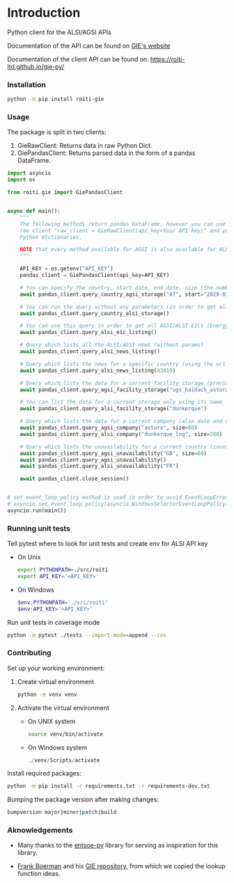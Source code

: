 # Introduction

Python client for the ALSI/AGSI APIs

Documentation of the API can be found on [GIE's website](https://www.gie.eu/transparency-platform/GIE_API_documentation_v007.pdf)

Documentation of the client API can be found on: <https://roiti-ltd.github.io/gie-py/>

### Installation

```sh
python -m pip install roiti-gie
```

### Usage

The package is split in two clients:

1. GieRawClient: Returns data in raw Python Dict.
2. GiePandasClient: Returns parsed data in the form of a pandas DataFrame.

```python
import asyncio
import os

from roiti.gie import GiePandasClient


async def main():
    """
    The following methods return pandas DataFrame, however you can use the
    raw client "raw_client = GieRawClient(api_key=Your API key)" and you will get the results as
    Python dictionaries.

    NOTE that every method available for AGSI is also available for ALSI
    """

    API_KEY = os.getenv("API_KEY")
    pandas_client = GiePandasClient(api_key=API_KEY)

    # You can specify the country, start date, end date, size (the number of results) in order to get country storage
    await pandas_client.query_country_agsi_storage("AT", start="2020-01-01", end="2022-07-10", size=60)

    # You can run the query without any parameters (in order to get all countries result)
    await pandas_client.query_country_alsi_storage()

    # You can use this query in order to get all AGSI/ALSI EICs (Energy Identification Code)
    await pandas_client.query_alsi_eic_listing()

    # Query which lists all the ALSI/AGSI news (without params)
    await pandas_client.query_alsi_news_listing()

    # Query which lists the news for a specific country (using the url code)
    await pandas_client.query_alsi_news_listing(43419)

    # Query which lists the data for a current facility storage (provide the storage name and params)
    await pandas_client.query_agsi_facility_storage("ugs_haidach_astora", start="2022-10-10")

    # You can list the data for a current storage only using its name
    await pandas_client.query_alsi_facility_storage("dunkerque")

    # Query which lists the data for a current company (also date and size are by choice)
    await pandas_client.query_agsi_company("astora", size=60)
    await pandas_client.query_alsi_company("dunkerque_lng", size=200)

    # Query which lists the unavailability for a current country (country name, date, size are optional)
    await pandas_client.query_agsi_unavailability("GB", size=60)
    await pandas_client.query_agsi_unavailability()
    await pandas_client.query_alsi_unavailability("FR")

    await pandas_client.close_session()


# set_event_loop_policy method is used in order to avoid EventLoopError for Windows
# asyncio.set_event_loop_policy(asyncio.WindowsSelectorEventLoopPolicy())
asyncio.run(main())
```

### Running unit tests

Tell pytest where to look for unit tests and create env for ALSI API key

- On Unix

  ```sh
  export PYTHONPATH=./src/roiti
  export API_KEY='<API_KEY>'
  ```

- On Windows

  ```powershell
  $env:PYTHONPATH='./src/roiti'
  $env:API_KEY='<API_KEY>'
  ```

Run unit tests in coverage mode

```sh
python -m pytest ./tests --import-mode=append --cov
```

### Contributing

Set up your working environment:

1. Create virtual environment

   ```sh
   python -m venv venv
   ```

2. Activate the virtual environment

   - On UNIX system

     ```sh
     source venv/bin/activate
     ```

   - On Windows system

     ```powershell
     ./venv/Scripts/activate
     ```

Install required packages:

```sh
python -m pip install -r requirements.txt -r requirements-dev.txt
```

Bumping the package version after making changes:

```sh
bumpversion major|minor|patch|build
```

### Aknowledgements

- Many thanks to the [entsoe-py](https://github.com/EnergieID/entsoe-py) library for serving as inspiration for this library.

- [Frank Boerman](https://github.com/fboerman) and his [GIE repository](https://github.com/fboerman/gie-py), from which we copied the lookup function ideas.
